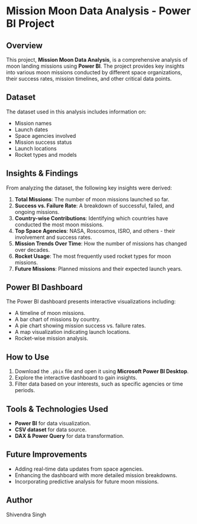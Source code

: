 # Mission Moon Data Analysis - Power BI Project

## Overview
This project, **Mission Moon Data Analysis**, is a comprehensive analysis of moon landing missions using **Power BI**. The project provides key insights into various moon missions conducted by different space organizations, their success rates, mission timelines, and other critical data points.

## Dataset
The dataset used in this analysis includes information on:
- Mission names
- Launch dates
- Space agencies involved
- Mission success status
- Launch locations
- Rocket types and models

## Insights & Findings
From analyzing the dataset, the following key insights were derived:
1. **Total Missions**: The number of moon missions launched so far.
2. **Success vs. Failure Rate**: A breakdown of successful, failed, and ongoing missions.
3. **Country-wise Contributions**: Identifying which countries have conducted the most moon missions.
4. **Top Space Agencies**: NASA, Roscosmos, ISRO, and others - their involvement and success rates.
5. **Mission Trends Over Time**: How the number of missions has changed over decades.
6. **Rocket Usage**: The most frequently used rocket types for moon missions.
7. **Future Missions**: Planned missions and their expected launch years.

## Power BI Dashboard
The Power BI dashboard presents interactive visualizations including:
- A timeline of moon missions.
- A bar chart of missions by country.
- A pie chart showing mission success vs. failure rates.
- A map visualization indicating launch locations.
- Rocket-wise mission analysis.

## How to Use
1. Download the `.pbix` file and open it using **Microsoft Power BI Desktop**.
2. Explore the interactive dashboard to gain insights.
3. Filter data based on your interests, such as specific agencies or time periods.

## Tools & Technologies Used
- **Power BI** for data visualization.
- **CSV dataset** for data source.
- **DAX & Power Query** for data transformation.

## Future Improvements
- Adding real-time data updates from space agencies.
- Enhancing the dashboard with more detailed mission breakdowns.
- Incorporating predictive analysis for future moon missions.

## Author
Shivendra Singh
